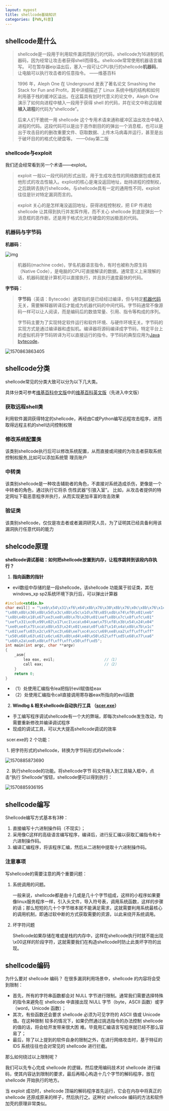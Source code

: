 ```yaml
---
layout: mypost
title: shellcode基础知识
categories: [PWN,科普]
---
```




## shellcode是什么



> shellcode是一段用于利用软件漏洞而执行的代码，shellcode为16进制的机器码，因为经常让攻击者获得shell而得名。shellcode常常使用机器语言编写。 可在暂存器eip溢出后，塞入一段可让CPU执行的shellcode**机器码**，让电脑可以执行攻击者的任意指令。		——维基百科



> 1996 年，Aleph One 在 Underground 发表了著名论文 Smashing the Stack for Fun and Profit，其中详细描述了 Linux 系统中栈的结构和如何利用基于栈的缓冲区溢出。在这篇具有划时代意义的论文中，Aleph One 演示了如何向进程中植入一段用于获得 shell 的代码，并在论文中称这段被**植入进程**的代码为“shellcode”。
> 
> 后来人们干脆统一用 shellcode 这个专用术语来通称缓冲区溢出攻击中植入进程的代码。这段代码可以是出于恶作剧目的的弹出一个消息框，也可以是出于攻击目的的删改重要文件、窃取数据、上传木马病毒并运行，甚至是出于破坏目的的格式化硬盘等。		——0day第二版





### shellcode与exploit

我们还会经常看到另一个术语——exploit。

> exploit 一般以一段代码的形式出现，用于生成攻击性的网络数据包或者其他形式的攻击性输入。expliot的核心是淹没返回地址，劫持进程的控制权，之后跳转去执行shellcode。与shellcode具有一定的通用性不同，exploit 往往是针对特定漏洞而言的。

> exploit 关心的是怎样淹没返回地址，获得进程控制权，把 EIP 传递给 shellcode 让其得到执行并发挥作用，而不关心 shellcode 到底是弹出一个消息框的恶作剧，还是用于格式化对方硬盘的穷凶极恶的代码。



### 机器码与字节码

**机器码**：

![img](14533806436249.png)

> 机器码(machine code)，学名机器语言指令，有时也被称为原生码（Native Code），是电脑的CPU可直接解读的数据。通常意义上来理解的话，机器码就是计算机可以直接执行，并且执行速度最快的代码。



**字节码**：

> **字节码**（英语：Bytecode）通常指的是已经经过编译，但与特定[机器代码](https://zh.wikipedia.org/wiki/機器碼)无关，需要解释器转译后才能成为机器代码的中间代码。字节码通常不像源码一样可以让人阅读，而是编码后的数值常量、引用、指令等构成的序列。
>
> 字节码主要为了实现特定软件运行和软件环境、与硬件环境无关。字节码的实现方式是通过编译器和虚拟机。编译器将源码编译成字节码，特定平台上的虚拟机将字节码转译为可以直接运行的指令。字节码的典型应用为[Java bytecode](https://zh.wikipedia.org/wiki/Java_bytecode)。

![1570863863405](1570863863405.png)





## shellcode分类

shellcode常见的分类大致可以分为以下几大类。

具体分类可参考[维基百科中文版](https://zh.wikipedia.org/wiki/Shellcode)中的[维基百科英文版](https://en.wikipedia.org/wiki/Shellcode)（先进入中文版）



### 获取远程shell类

利用软件漏洞获得特定的shellcode，再经由C或Python编写远程攻击程序，进而取得远程主机的shell访问控制权限



### 修改系统配置类

该类别shellcode执行后可以修改系统配置，从而直接或间接的为攻击者获取系统控制权服务,比如可以添加系统管 理员账户



### 中转类

该类别shellcode是一种攻击辅助者的角色，不直接对系统造成杀伤，更像是一个中转者的角色，通过执行它将杀 伤性武器“引狼入室”。 比如，从攻击者提供的特定网址下载恶意程序并执行，从而实现更加丰富的攻击效果



### 验证类

该类别shellcode，仅仅是攻击者或者漏洞研究人员，为了证明其已经具备利用该漏洞执行任意代码的能力





## shelcode原理

**shellcode调试基础：如何把shellcode放置到内存，让程序跳转到该段内存执行？**

1. **指向函数的指针**



- evil数组中存储的是一段shellcode，该shellcode 功能属于验证类，其在windows_xp sp2系统环境下执行后，可以弹出计算器

```c
#include<stdio.h>
char evil[] = "\xeb\x54\x31\xf6\x64\x8b\x76\x30\x8b\x76\x0c\x8b\x76\x1c\x8b\x6e"
"\x08\x8b\x36\x8b\x5d\x3c\x8b\x5c\x1d\x78\x85\xdb\x74\xf0\x01\xeb"
"\x8b\x4b\x18\x67\xe3\xe8\x8b\x7b\x20\x01\xef\x8b\x7c\x8f\xfc\x01"
"\xef\x31\xc0\x99\x02\x17\xc1\xca\x04\xae\x75\xf8\x3b\x54\x24\x04"
"\xe0\xe4\x75\xca\x8b\x53\x24\x01\xea\x0f\xb7\x14\x4a\x8b\x7b\x1c"
"\x01\xef\x03\x2c\x97\xc3\x68\xe7\xc4\xcc\x69\xe8\xa2\xff\xff\xff"
"\x50\x68\x63\x61\x6c\x63\x8b\xd4\x40\x50\x52\xff\xd5\x68\x77\xa6"
"\x60\x2a\xe8\x8b\xff\xff\xff\x50\xff\xd5"; 
int main(int argc, char **argv) 
{
	_asm{
		lea eax, evil;						//（1）
		call eax;							//（2）
	}
	return 0;
}
```

- （1）处使用汇编指令lea把指针evil赋值给eax
- （2）处使用汇编指令call直接调用寄存器eax所指向的evil函数

  



2. **Windbg & 相关shellcode自动执行工具 （[scer.exe](https://pan.baidu.com/s/1oJ0WWq-r_1jC-5rzEVn6jA)）**

- 手工编写程序调试shellcode有一个大的弊端，即每次shellcode发生改动，均需要重新修改并编译调试程序 
- 现成的调试工具，可以大大提高shellcode调试的效率

​    scer.exe的 2 个功能：

​     1. 把字符形式的shellcode，转换为字节码形式的shellcode：

![1570885873690](1570885873690.png)



​    2. 执行shellcode的功能。将shellcode字节 码文件拖入到工具输入框中，点击“执行 Shellcode”按钮，shellcode便可以得到执行：

![1570885936195](1570885936195.png)









## shellcode编写

Shellcode编写方式基本有3种：

1. 直接编写十六进制操作码（不现实）；
2. 采用像C这样的高级语言编写程序，编译后，进行反汇编以获取汇编指令和十六进制操作码。
3. 编译汇编程序，将该程序汇编，然后从二进制中提取十六进制操作码。

### 注意事项

写shellcode的需要注意的两个重要问题：

1. 系统调用的问题。

   一般来说，shellcode都是由十几或是几十个字节组成，这样的小程序如果要像linux服务程序一样，引入头文件，导入符号表，调用系统函数，这样的步骤的话；那么短短的几十个字节根本就不能满足需求，这就需要利用系统最核心的调用机制，即通过软中断的方式获取需要的资源，以此来绕开系统调用。
   
   

2. 坏字符问题

   Shellcode如果存储在堆或是栈的内存中，这样在shellcode执行时就不能出现\x00这样的阶段字符，这就需要我们在构造shellcode时防止此类坏字符的出现。



## shellcode编码

为什么要对 shellcode 编码？
在很多漏洞利用场景中，shellcode 的内容将会受到限制：

- 首先，所有的字符串函数都会对 NULL 字节进行限制。通常我们需要选择特殊的指令来避免在 shellcode 中直接出现 NULL 字节（byte，ASCII 函数）或字（word，Unicode 函数）；
- 其次，有些函数还会要求 shellcode 必须为可见字符的 ASCII 值或 Unicode 值。在这种限制
  较多的情况下，如果仍然通过挑选指令的办法控制 shellcode 的值的话，将会给开发带来很大困
  难。毕竟用汇编语言写程序就已经不那么容易了；
- 最后，除了以上提到的软件自身的限制之外，在进行网络攻击时，基于特征的 IDS 系统往往也会对常见的 shellcode 进行拦截。



那么如何绕过以上限制呢？

我们可以先专心完成 shellcode 的逻辑，然后使用编码技术对 shellcode 进行编码，使其内容达到限制的要求，最后再精心构造十几个字节的解码程序，放在 shellcode 开始执行的地方。

当 exploit 成功时，shellcode 顶端的解码程序首先运行，它会在内存中将真正的 shellcode 还原成原来的样子，然后执行之。这种对 shellcode 编码的方法和软件加壳的原理非常类似。
